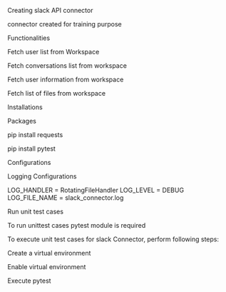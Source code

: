 Creating slack API connector

connector created for training purpose

Functionalities

Fetch user list from Workspace

Fetch conversations list from workspace

Fetch user information from workspace

Fetch list of files from workspace

Installations

Packages

pip install requests

pip install pytest

Configurations

Logging Configurations

LOG_HANDLER = RotatingFileHandler LOG_LEVEL = DEBUG LOG_FILE_NAME = slack_connector.log

Run unit test cases

To run unittest cases pytest module is required

To execute unit test cases for slack Connector, perform following steps:

Create a virtual environment

Enable virtual environment

Execute pytest
